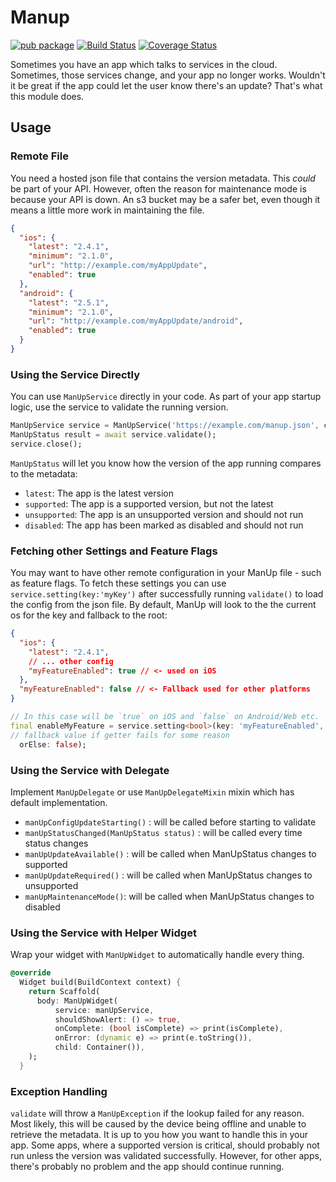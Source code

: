 # Manup

[![pub package](https://img.shields.io/pub/v/manup.svg)](https://pub.dartlang.org/packages/manup) [![Build Status](https://travis-ci.org/NextFaze/flutter_manup.svg?branch=master)](https://travis-ci.org/NextFaze/flutter_manup) [![Coverage Status](https://coveralls.io/repos/github/NextFaze/flutter_manup/badge.svg?branch=master)](https://coveralls.io/github/NextFaze/flutter_manup?branch=master)

Sometimes you have an app which talks to services in the cloud. Sometimes,
those services change, and your app no longer works. Wouldn't it be great if
the app could let the user know there's an update? That's what this module
does.

## Usage

### Remote File

You need a hosted json file that contains the version metadata. This _could_ be part of your API. However,
often the reason for maintenance mode is because your API is down. An s3 bucket may be a safer bet,
even though it means a little more work in maintaining the file.

```json
{
  "ios": {
    "latest": "2.4.1",
    "minimum": "2.1.0",
    "url": "http://example.com/myAppUpdate",
    "enabled": true
  },
  "android": {
    "latest": "2.5.1",
    "minimum": "2.1.0",
    "url": "http://example.com/myAppUpdate/android",
    "enabled": true
  }
}
```

### Using the Service Directly

You can use `ManUpService` directly in your code. As part of your app startup logic, use the service to validate the running version.

```dart
ManUpService service = ManUpService('https://example.com/manup.json', client: http.Client());
ManUpStatus result = await service.validate();
service.close();
```

`ManUpStatus` will let you know how the version of the app running compares to the metadata:

- `latest`: The app is the latest version
- `supported`: The app is a supported version, but not the latest
- `unsupported`: The app is an unsupported version and should not run
- `disabled`: The app has been marked as disabled and should not run

### Fetching other Settings and Feature Flags

You may want to have other remote configuration in your ManUp file - such as
feature flags. To fetch these settings you can use
`service.setting(key:'myKey')` after successfully running `validate()` to load
the config from the json file. By default, ManUp will look to the the current os
for the key and fallback to the root:

```json
{
  "ios": {
    "latest": "2.4.1",
    // ... other config
    "myFeatureEnabled": true // <- used on iOS
  },
  "myFeatureEnabled": false // <- Fallback used for other platforms
}
```

```dart
// In this case will be `true` on iOS and `false` on Android/Web etc.
final enableMyFeature = service.setting<bool>(key: 'myFeatureEnabled',
// fallback value if getter fails for some reason
  orElse: false);
```

### Using the Service with Delegate

Implement `ManUpDelegate` or use `ManUpDelegateMixin` mixin which has default implementation.

- `manUpConfigUpdateStarting()` : will be called before starting to validate
- `manUpStatusChanged(ManUpStatus status)` : will be called every time status changes
- `manUpUpdateAvailable()` : will be called when ManUpStatus changes to supported
- `manUpUpdateRequired()` : will be called when ManUpStatus changes to unsupported
- `manUpMaintenanceMode()`: will be called when ManUpStatus changes to disabled

### Using the Service with Helper Widget

Wrap your widget with `ManUpWidget` to automatically handle every thing.

```dart
@override
  Widget build(BuildContext context) {
    return Scaffold(
      body: ManUpWidget(
          service: manUpService,
          shouldShowAlert: () => true,
          onComplete: (bool isComplete) => print(isComplete),
          onError: (dynamic e) => print(e.toString()),
          child: Container()),
    );
  }
```

### Exception Handling

`validate` will throw a `ManUpException` if the lookup failed for any reason. Most likely, this will be caused
by the device being offline and unable to retrieve the metadata. It is up to you how you want to handle this in your app. Some apps, where a supported version is critical, should probably not run unless the version was validated successfully. However, for other apps, there's probably no problem and the app should continue running.
